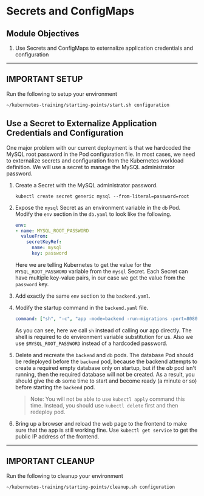 # Secrets and ConfigMaps

## Module Objectives

1. Use Secrets and ConfigMaps to externalize application credentials and configuration

---

## **IMPORTANT SETUP**
Run the following to setup your environment

```shell
~/kubernetes-training/starting-points/start.sh configuration
```

## Use a Secret to Externalize Application Credentials and Configuration

One major problem with our current deployment is that we hardcoded the MySQL root password in the Pod configuration file. In most cases, we need to externalize secrets and configuration from the Kubernetes workload definition. We will use a secret to manage the MySQL administrator password.

1. Create a Secret with the MySQL administrator password.

    ```shell
    kubectl create secret generic mysql --from-literal=password=root
    ```

1. Expose the `mysql` Secret as an environment variable in the `db` Pod. Modify the `env` section in the `db.yaml` to look like the following.

    ```yaml
    env:
    - name: MYSQL_ROOT_PASSWORD
      valueFrom:
        secretKeyRef:
          name: mysql
          key: password
    ```

    Here we are telling Kubernetes to get the value for the `MYSQL_ROOT_PASSWORD` variable from the `mysql` Secret. Each Secret can have multiple key-value pairs, in our case we get the value from the `password` key.

1. Add exactly the same `env` section to the `backend.yaml`.

1. Modify the startup command in the `backend.yaml` file.

    ```yaml
    command: ["sh", "-c", "app -mode=backend -run-migrations -port=8080 -db-host=db -db-password=$MYSQL_ROOT_PASSWORD" ]
    ```

    As you can see, here we call `sh` instead of calling our app directly. The shell is required to do environment variable substitution for us. Also we use `$MYSQL_ROOT_PASSWORD` instead of a hardcoded password.

1. Delete and recreate the `backend` and `db` pods. The database Pod should be redeployed before the `backend` pod, because the backend attempts to create a required empty database only on startup,
but if the *db* pod isn't running, then the required database will not be created.
As a result, you should give the `db` some time to start and become
ready (a minute or so) before starting the `backend` pod.

    > Note: You will not be able to use `kubectl apply` command this time. Instead, you should use `kubectl delete` first and then redeploy pod.

1. Bring up a browser and reload the web page to the frontend to make sure that the app is still working fine.
Use `kubectl get service` to get the public IP address of the frontend.
---

## **IMPORTANT CLEANUP**
Run the following to cleanup your environment

```shell
~/kubernetes-training/starting-points/cleanup.sh configuration
```
